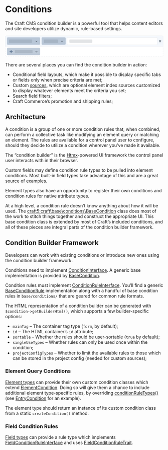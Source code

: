 # Conditions

The Craft CMS condition builder is a powerful tool that helps content editors and site developers utilize dynamic, rule-based settings.

![Abstracted illustration of a condition builder with a criteria row and an add button](../images/abstracted-condition.png)

There are several places you can find the condition builder in action:

- Conditional field layouts, which make it possible to display specific tabs or fields only when precise criteria are met;
- Custom [sources](../elements.md#sources), which are optional element index sources customized to display whatever elements meet the criteria you set;
- Search field filters;
- Craft Commerce’s promotion and shipping rules;

## Architecture

A condition is a group of one or more condition rules that, when combined, can perform a collective task like modifying an element query or matching an element. The rules are available for a control panel user to configure, should they decide to utilize a condition wherever you’ve made it available.

The “condition builder” is the [Htmx](https://htmx.org/)-powered UI framework the control panel user interacts with in their browser.

Custom fields may define condition rule types to be pulled into element conditions. Most built-in field types take advantage of this and are a great source of examples.

Element types also have an opportunity to register their own conditions and condition rules for native attribute types.

At a high level, a condition rule doesn’t know anything about how it will be used. The <craft5:craft\base\conditions\BaseCondition> class does most of the work to stitch things together and construct the appropriate UI. This base condition class is extended by most of Craft’s included conditions, and all of these pieces are integral parts of the condition builder framework.

## Condition Builder Framework

Developers can work with existing conditions or introduce new ones using the condition builder framework.

Conditions need to implement [ConditionInterface](craft5:craft\base\conditions\ConditionInterface). A generic base implementation is provided by [BaseCondition](craft5:craft\base\conditions\BaseCondition).

Condition rules must implement [ConditionRuleInterface](craft5:craft\base\conditions\ConditionRuleInterface). You’ll find a generic [BaseConditionRule](craft5:craft\base\conditions\BaseConditionRule) implementation along with a handful of base condition rules in `base/conditions/` that are geared for common rule formats.

The HTML representation of a condition builder can be generated with `$condition->getBuilderHtml()`, which supports a few builder-specific options:

- `mainTag` – The container tag type (`form`, by default);
- `id` – The HTML container’s `id` attribute;
- `sortable` – Whether the rules should be user-sortable (`true` by default);
- `singleUseTypes` – Whether rules can only be used once within the condition;
- `projectConfigTypes` – Whether to limit the available rules to those which can be stored in the project config (needed for custom sources);

### Element Query Conditions

[Element types](./element-types.md) can provide their own custom condition classes which extend [ElementCondition](craft5:craft\elements\conditions\ElementCondition). Doing so will give them a chance to include additional element type-specific rules, by overriding [conditionRuleTypes()](craft5:craft\elements\conditions\ElementCondition::conditionRuleTypes()) (see [EntryCondition](craft5:craft\elements\conditions\entries\EntryCondition) for an example).

The element type should return an instance of its custom condition class from a static `createCondition()` method.

### Field Condition Rules

[Field types](./field-types.md) can provide a rule type which implements [FieldConditionRuleInterface](craft5:\craft\fields\conditions\FieldConditionRuleInterface) and uses [FieldConditionRuleTrait](craft5:craft\fields\conditions\FieldConditionRuleTrait).

